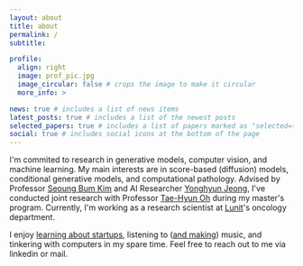 ```yaml
---
layout: about
title: about
permalink: /
subtitle:

profile:
  align: right
  image: prof_pic.jpg
  image_circular: false # crops the image to make it circular
  more_info: >

news: true # includes a list of news items
latest_posts: true # includes a list of the newest posts
selected_papers: true # includes a list of papers marked as "selected={true}"
social: true # includes social icons at the bottom of the page
---
```


I'm commited to research in generative models, computer vision, and machine learning. My main interests are in score-based (diffusion) models, conditional generative models, and computational pathology. Advised by Professor [Seoung Bum Kim](https://scholar.google.co.kr/citations?user=-ACQ0GAAAAAJ&hl=ko&oi=sra) and AI Researcher [Yonghyun Jeong](https://scholar.google.co.kr/citations?user=e9pHCjUAAAAJ&hl=ko&oi=sra), I've conducted joint research with Professor [Tae-Hyun Oh](https://ami.postech.ac.kr/members/tae-hyun-oh) during my master's program. Currently, I'm working as a research scientist at [Lunit](https://www.lunit.io/en)'s oncology department.

I enjoy [learning about startups](https://www.founderskr.com/), listening to ([and making](https://soundcloud.com/thirdtomcat)) music, and tinkering with computers in my spare time. Feel free to reach out to me via linkedin or mail.
